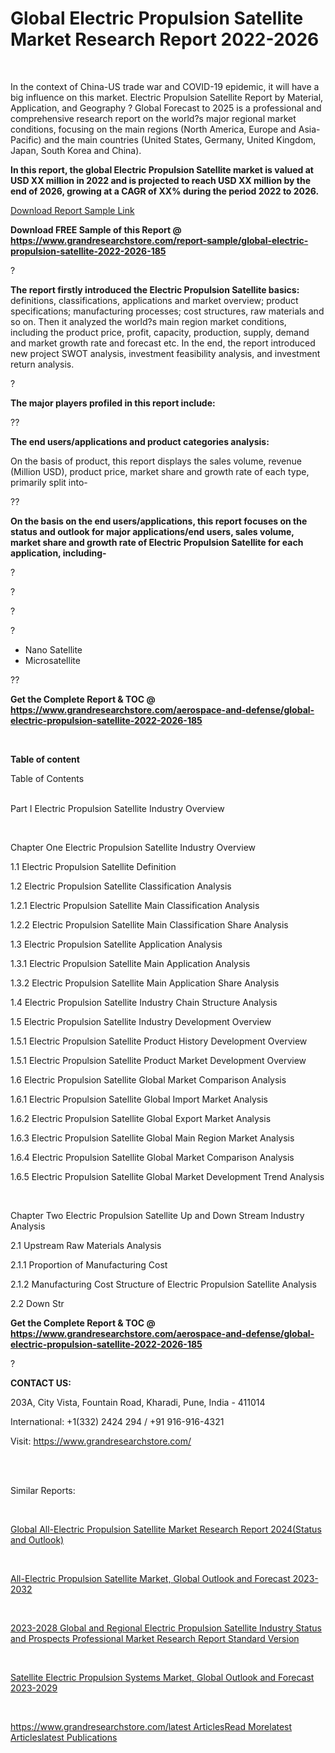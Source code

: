 <h1>Global Electric Propulsion Satellite Market Research Report 2022-2026</h1><br/><p>In the context of China-US trade war and COVID-19 epidemic, it will have a big influence on this market. Electric Propulsion Satellite Report by Material, Application, and Geography ? Global Forecast to 2025 is a professional and comprehensive research report on the world?s major regional market conditions, focusing on the main regions (North America, Europe and Asia-Pacific) and the main countries (United States, Germany, United Kingdom, Japan, South Korea and China).</p>
 
 
 
 <p><strong>In this report, the global Electric Propulsion Satellite market is valued at USD XX million in 2022 and is projected to reach USD XX million by the end of 2026, growing at a <strong>CAGR</strong> of XX% during the period 2022 to 2026.</strong></p>
 
 
 
 <p><a href="https://www.grandresearchstore.com/mr-admin/report-sample/global-electric-propulsion-satellite-2022-2026-185">Download Report Sample Link</a></p>
 
 
 
 <div><b>Download FREE Sample of this Report @ <a href="https://www.grandresearchstore.com/report-sample/global-electric-propulsion-satellite-2022-2026-185">https://www.grandresearchstore.com/report-sample/global-electric-propulsion-satellite-2022-2026-185</a></b></div>
 
 
 
 <p>? </p>
 
 
 
 <p><strong>The report firstly introduced the Electric Propulsion Satellite basics: </strong>definitions, classifications, applications and market overview; product specifications; manufacturing processes; cost structures, raw materials and so on. Then it analyzed the world?s main region market conditions, including the product price, profit, capacity, production, supply, demand and market growth rate and forecast etc. In the end, the report introduced new project SWOT analysis, investment feasibility analysis, and investment return analysis.</p>
 
 
 
 <p>? </p>
 
 
 
 <p><strong>The <strong>major players</strong> profiled in this report include:</strong></p>
 
 
 
 <p>??</p>
 
 
 
 <p><strong>The end users/applications and product categories analysis:</strong></p>
 
 
 
 <p>On the basis of product, this report displays the sales volume, revenue (Million USD), product price, market share and growth rate of each type, primarily split into-</p>
 
 
 
 <p>??</p>
 
 
 
 <p><strong>On the basis on the end users/applications, this report focuses on the status and outlook for major applications/end users, sales volume, market share and growth rate of Electric Propulsion Satellite for each application, including-</strong></p>
 
 
 
 <p>? </p>
 
 
 
 <p>? </p>
 
 
 
 <p>? </p>
 
 
 
 <p>? </p>
 
 
 
 <ul>
 
 <li>Nano Satellite</li>
 
 <li>Microsatellite</li>
 
 </ul>
 
 
 
 <p>??</p>
 
 
 
 <div><b>Get the Complete Report & TOC @ <a href="https://www.grandresearchstore.com/aerospace-and-defense/global-electric-propulsion-satellite-2022-2026-185">https://www.grandresearchstore.com/aerospace-and-defense/global-electric-propulsion-satellite-2022-2026-185</a></b></div>
 
 
 
 <p><br />
 
 <b>Table of content</b></p>
 
 
 
 <p>Table of Contents<br />
 
 <br />
 
 Part I Electric Propulsion Satellite Industry Overview<br />
 
 <br />
 
 Chapter One Electric Propulsion Satellite Industry Overview<br />
 
 1.1 Electric Propulsion Satellite Definition<br />
 
 1.2 Electric Propulsion Satellite Classification Analysis<br />
 
 1.2.1 Electric Propulsion Satellite Main Classification Analysis<br />
 
 1.2.2 Electric Propulsion Satellite Main Classification Share Analysis<br />
 
 1.3 Electric Propulsion Satellite Application Analysis<br />
 
 1.3.1 Electric Propulsion Satellite Main Application Analysis<br />
 
 1.3.2 Electric Propulsion Satellite Main Application Share Analysis<br />
 
 1.4 Electric Propulsion Satellite Industry Chain Structure Analysis<br />
 
 1.5 Electric Propulsion Satellite Industry Development Overview<br />
 
 1.5.1 Electric Propulsion Satellite Product History Development Overview<br />
 
 1.5.1 Electric Propulsion Satellite Product Market Development Overview<br />
 
 1.6 Electric Propulsion Satellite Global Market Comparison Analysis<br />
 
 1.6.1 Electric Propulsion Satellite Global Import Market Analysis<br />
 
 1.6.2 Electric Propulsion Satellite Global Export Market Analysis<br />
 
 1.6.3 Electric Propulsion Satellite Global Main Region Market Analysis<br />
 
 1.6.4 Electric Propulsion Satellite Global Market Comparison Analysis<br />
 
 1.6.5 Electric Propulsion Satellite Global Market Development Trend Analysis<br />
 
 <br />
 
 Chapter Two Electric Propulsion Satellite Up and Down Stream Industry Analysis<br />
 
 2.1 Upstream Raw Materials Analysis<br />
 
 2.1.1 Proportion of Manufacturing Cost<br />
 
 2.1.2 Manufacturing Cost Structure of Electric Propulsion Satellite Analysis<br />
 
 2.2 Down Str</p>
 
 
 
 <div><b>Get the Complete Report & TOC @ <a href="https://www.grandresearchstore.com/aerospace-and-defense/global-electric-propulsion-satellite-2022-2026-185">https://www.grandresearchstore.com/aerospace-and-defense/global-electric-propulsion-satellite-2022-2026-185</a></b></div>
 
 
 
 <p>? </p>
 
 
 
 <p><b>CONTACT US:</b><br />
 
 203A, City Vista, Fountain Road, Kharadi, Pune, India - 411014<br />
 
 International: +1(332) 2424 294 / +91 916-916-4321<br />
 
 Visit: <a href="https://www.grandresearchstore.com/">https://www.grandresearchstore.com/</a><br />
 
 <br />
 
 <br />
 
 Similar Reports:<br />
 
 <br />
 
 <a href="https://www.grandresearchstore.com/machines/global-allelectric-propulsion-satellite-2024-198">Global All-Electric Propulsion Satellite Market Research Report 2024(Status and Outlook)</a><br />
 
 <br />
 
 <a href="https://www.grandresearchstore.com/machines/global-allelectric-propulsion-satellite-forecast-2023-2032-759">All-Electric Propulsion Satellite Market, Global Outlook and Forecast 2023-2032</a><br />
 
 <br />
 
 <a href="https://www.grandresearchstore.com/machines/global-regional-electric-propulsion-satellite-2023-2028-714">2023-2028 Global and Regional Electric Propulsion Satellite Industry Status and Prospects Professional Market Research Report Standard Version</a><br />
 
 <br />
 
 <a href="https://www.grandresearchstore.com/machines/global-satellite-electric-propulsion-systems-forecast-2023-2029-432">Satellite Electric Propulsion Systems Market, Global Outlook and Forecast 2023-2029</a><br />
 
 <br />
 
 <a href="https://gyeongbokgung.com">https://www.grandresearchstore.com/</a><a href="https://hallyeomaritime.com">latest Articles</a><a href="https://jingwansa.com">Read More</a><a href="https://nguoiviet.jp/">latest Articles</a><a href="https://www.intelmarketresearch.com/">latest Publications</a></p>
